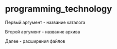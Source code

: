 # programming_technology

Первый аргумент - название каталога

Второй аргумент - название архива

Далее - расширения файлов
